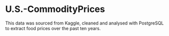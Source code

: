 # U.S.-CommodityPrices
This data was sourced from Kaggle, cleaned and analysed with PostgreSQL to extract food prices over the past ten years.
